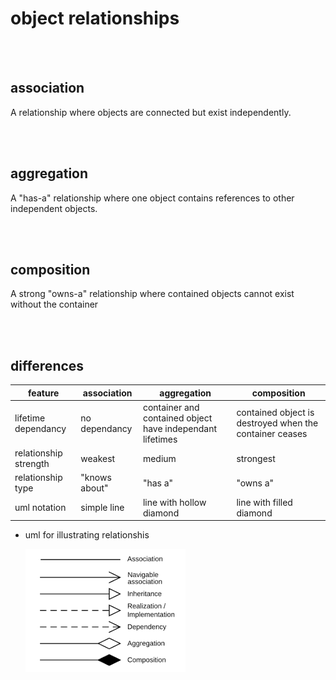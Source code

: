 # object relationships

<br>
<br>

## association

A relationship where objects are connected but exist independently.

<br>
<br>

## aggregation

A "has-a" relationship where one object contains references to other independent objects.

<br>
<br>

## composition

A strong "owns-a" relationship where contained objects cannot exist without the container

<br>
<br>

## differences

| feature               | association   | aggregation                                               | composition                                             |
| --------------------- | ------------- | --------------------------------------------------------- | ------------------------------------------------------- |
| lifetime dependancy   | no dependancy | container and contained object have independant lifetimes | contained object is destroyed when the container ceases |
| relationship strength | weakest       | medium                                                    | strongest                                               |
| relationship type     | "knows about" | "has a"                                                   | "owns a"                                                |
| uml notation          | simple line   | line with hollow diamond                                  | line with filled diamond                                |

- uml for illustrating relationshis

  ![uml](../uml/_assets/uml-lines.png)
